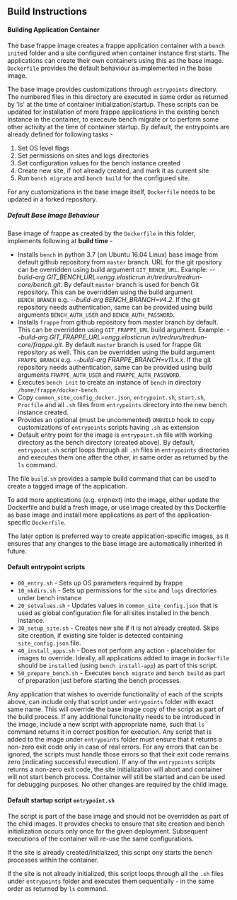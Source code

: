 ## Build Instructions

#### Building Application Container
The base frappe image creates a frappe application container with a `bench init`ed folder and a site configured when container instance first starts. The applications can create their own containers using this as the base image. `Dockerfile` provides the default behaviour as implemented in the base image.

The base image provides customizations through `entrypoints` directory. The numbered files in this directory are executed in same order as returned by 'ls' at the time of container initialization/startup. These scripts can be updated for installation of more frappe applications in the existing bench instance in the container, to execeute bench migrate or to perform some other activity at the time of container startup. By default, the entrypoints are already defined for following tasks -
1. Set OS level flags
2. Set permissions on sites and logs directories
3. Set configuration values for the bench instance created
4. Create new site, if not already created, and mark it as current site
5. Run `bench migrate` and `bench build` for the configured site.

For any customizations in the base image itself, `Dockerfile` needs to be updated in a forked repository.

##### Default Base Image Behaviour
Base image of frappe as created by the `Dockerfile` in this folder, implements following at **build time** -
* Installs `bench` in python 3.7 (on Ubuntu 16.04 Linux) base image from default github repository from `master` branch. URL for the git rpository can be overridden using build argument `GIT_BENCH_URL`. Example: _--build-arg GIT_BENCH_URL=engg.elasticrun.in/tredrun/tredrun-core/bench.git_. By default `master` branch is used for bench Git repository. This can be overridden using the build argument `BENCH_BRANCH` e.g. _--build-arg BENCH_BRANCH=v4.2_. If the git repository needs authentication, same can be provided using build arguments `BENCH_AUTH_USER` and `BENCH_AUTH_PASSWORD`.
* Installs `frappe` from github repository from master branch by default. This can be overridden using `GIT_FRAPPE_URL` build argument. Example: _--build-arg GIT_FRAPPE_URL=engg.elasticrun.in/tredrun/tredrun-core/frappe.git_. By default `master` branch is used for frappe Git repository as well. This can be overridden using the build argument `FRAPPE_BRANCH` e.g. _--build-arg FRAPPE_BRANCH=v11.x.x_. If the git repository needs authentication, same can be provided using build arguments `FRAPPE_AUTH_USER` and `FRAPPE_AUTH_PASSWORD`.
* Executes `bench init` to create an instance of `bench` in directory `/home/frappe/docker-bench`.
* Copy `common_site_config_docker.json`, `entrypoint.sh`, `start.sh`, `Procfile` and all `.sh` files from `entrypoints` directory into the new bench instance created.
* Provides an optional (must be uncommented) `ONBUILD` hook  to copy customizations of `entrypoints` scripts having `.sh` as extension
* Default entry point for the image is `entrypoint.sh` file with working directory as the bench directory (created above). By default, `entrypoint.sh` script loops through all `.sh` files in `entrypoints` directories and executes them one after the other, in same order as returned by the `ls` command.

The file `build.sh` provides a sample build command that can be used to create a tagged image of the application.

To add more applications (e.g. erpnext) into the image, either update the Dockerfile and build a fresh image, or use image created by this Dockerfile as base image and install more applications as part of the application-specific `Dockerfile`.

The later option is preferred way to create application-specific images, as it ensures that any changes to the base image are automatically inherited in future.

#### Default entrypoint scripts
* `00_entry.sh` - Sets up OS parameters required by frappe
* `10_mkdirs.sh` - Sets up permissions for the `site` and `logs` directories under bench instance
* `20_setvalues.sh` - Updates values in `common_site_config.json` that is used as global configuration file for all sites installed in the bench instance.
* `30_setup_site.sh` - Creates new site if it is not already created. Skips site creation, if existing site folder is detected containing `site_config.json` file.
* `40_install_apps.sh` - Does not perform any action - placeholder for images to override. Ideally, all applications added to image in `Dockerfile` should be `install`ed (using `bench install-app`) as part of this script.
* `50_prepare_bench.sh` - Executes `bench migrate` and `bench build` as part of preparation just before starting the bench processes.

Any application that wishes to override functionality of each of the scripts above, can include only that script under `entrypoints` folder with exact same name. This will override the base image copy of the script as part of the build process. If any additional functonality needs to be introduced in the image, include a new script with appropriate name, such that `ls` command returns it in correct position for execution. Any script that is added to the image under `entrypoints` folder must ensure that it returns a non-zero exit code only in case of real errors. For any errors that can be ignored, the scripts must handle those errors so that their exit code remains zero (indicating successful execution). If any of the `entrypoints` scripts returns a non-zero exit code, the site initialization will abort and container will not start bench process. Container will still be started and can be used for debugging purposes. No other changes are required by the child image.

#### Default startup script `entrypoint.sh`
The script is part of the base image and should not be overridden as part of the child images. It provides checks to ensure that site creation and bench initialization occurs only once for the given deployment. Subsequent executions of the container will re-use the same configurations.

If the site is already created/initialized, this script ony starts the bench processes within the container.

If the site is not already initialized, this script loops through all the `.sh` files under `entrypoints` folder and executes them sequentially - in the same order as returned by `ls` command.
